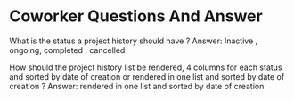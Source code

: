# Coworker Questions And Answer

What is the status a project history should have ?
Answer: Inactive , ongoing,  completed , cancelled

How should the project history list be rendered, 4 columns for each status and sorted by date of creation or rendered in one list and sorted by date of creation ? 
Answer: rendered in one list and sorted by date of creation 
